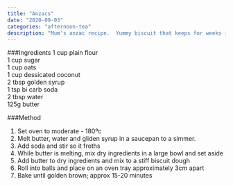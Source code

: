 ```yaml
---
title: "Anzacs"
date: "2020-09-03"
categories: "afternoon-tea"
description: "Mum's anzac recipe.  Yummy biscuit that keeps for weeks in an airtight container"
---
```

###Ingredients
1 cup plain flour  
1 cup sugar  
1 cup oats  
1 cup dessicated coconut  
2 tbsp golden syrup  
1 tsp bi carb soda  
2 tbsp water  
125g butter  

###Method
1. Set oven to moderate - 180ºc
2. Melt butter, water and gliden syrup in a saucepan to a simmer.
3. Add soda and stir so it froths
4. While butter is melting, mix dry ingredients in a large bowl and set aside
5. Add butter to dry ingredients and mix to a stiff biscuit dough
6. Roll into balls and place on an oven tray approximately 3cm apart
7. Bake until golden brown; approx 15-20 minutes
